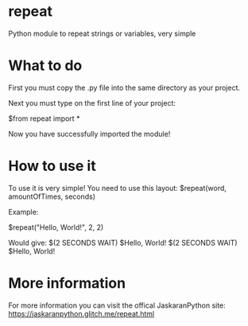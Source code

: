 # repeat
Python module to repeat strings or variables, very simple

# What to do
First you must copy the .py file into the same directory as your project.

Next you must type on the first line of your project:

  $from repeat import *

Now you have successfully imported the module!

# How to use it
To use it is very simple! You need to use this layout:
  $repeat(word, amountOfTimes, seconds)

Example:

  $repeat("Hello, World!", 2, 2)
 
Would give:
  $(2 SECONDS WAIT)
  $Hello, World!
  $(2 SECONDS WAIT)
  $Hello, World!
 
# More information
For more information you can visit the offical JaskaranPython site: https://jaskaranpython.glitch.me/repeat.html
